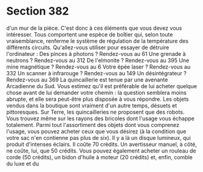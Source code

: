 # Section 382

d'un mur de la pièce. C'est donc à ces éléments que vous devez
vous intéresser. Tous comportent une espèce de boîtier qui, selon
toute vraisemblance, renferme le système de régulation de la
température des différents circuits. Qu'allez-vous utiliser pour
essayer de détruire l'ordinateur :
Des pinces à photons ?
Rendez-vous au 61
Une grenade à neutrons ?
Rendez-vous au 312
De l'elmonite ?
Rendez-vous au 395
Une mine magnétique ?
Rendez-vous au 6
Votre épée laser ?
Rendez-vous au 332
Un scanner à infrarouge ?
Rendez-vous au 149
Un désintégrateur ?
Rendez-vous au 369
La quincaillerie est tenue par une avenante Arcadienne du Sud.
Vous estimez qu'il est préférable de lui acheter quelque chose
avant de lui demander votre chemin : la question semblera
moins abrupte, et elle sera peut-être plus disposée à vous
répondre.
Les objets vendus dans la boutique sont vraiment d'un autre
temps, désuets et pittoresques. Sur Terre, les quincailleries ne
proposent que des robots. Vous trouvez même sur les rayons des
bricoles dont l'usage vous échappe totalement. Parmi tout
l'assortiment des objets dont vous comprenez l'usage, vous
pouvez acheter ceux que vous désirez (à la condition que votre
sac n'en contienne pas plus de six). Il y a là un disque lumineux,
qui produit d'intenses éclairs. Il coûte 70 crédits. Un avertisseur
manuel, à côté, ne coûte, lui, que 50 crédits. Vous pouvez
également acheter un rouleau de corde (50 crédits), un bidon
d'huile à moteur (20 crédits) et, enfin, comble du luxe et du